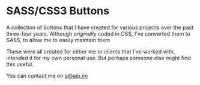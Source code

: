 SASS/CSS3 Buttons
=================
A collection of buttons that I have created for various projects over the past three-four years.
Although *originally* coded in CSS, I've converted them to SASS, to allow me to easily maintain them

These were all created for either me or clients that I've worked with, intended it for my own personal use. But perhaps someone else might find this useful.

You can contact me on a@ajp.im

